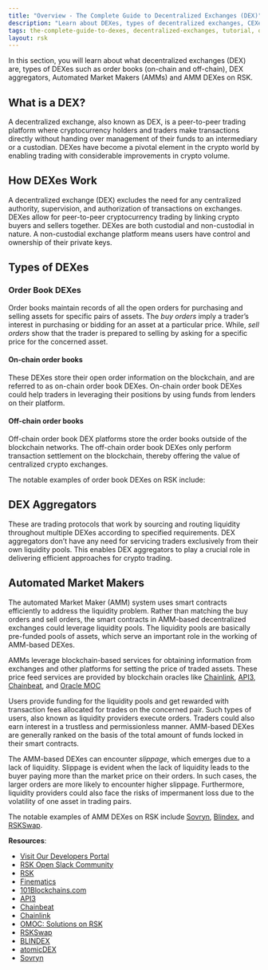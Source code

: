 ```yaml
---
title: "Overview - The Complete Guide to Decentralized Exchanges (DEX)"
description: "Learn about DEXes, types of decentralized exchanges, CEXes vs DEXes, features of a DEX, and DEXes on Bitcoin"
tags: the-complete-guide-to-dexes, decentralized-exchanges, tutorial, overview, guides, tokens, sovryn, rskswap,tokenbridge, cross-chain, bridge, web3, bitcoin, rsk, peer-to-peer, blockchain, lend, borrow, yield-farming, order-books, automated-market-maker- AMMs
layout: rsk
---
```


In this section, you will learn about what decentralized exchanges (DEX) are, types of DEXes such as order books (on-chain and off-chain), DEX aggregators, Automated Market Makers (AMMs) and AMM DEXes on RSK.

## What is a DEX?

A decentralized exchange, also known as DEX, is a peer-to-peer trading platform where cryptocurrency holders and traders make transactions directly without handing over management of their funds to an intermediary or a custodian. DEXes have become a pivotal element in the crypto world by enabling trading with considerable improvements in crypto volume. 

## How DEXes Work

A decentralized exchange (DEX) excludes the need for any centralized authority, supervision, and authorization of transactions on exchanges. DEXes allow for peer-to-peer cryptocurrency trading by linking crypto buyers and sellers together. DEXes are both custodial and non-custodial in nature. A non-custodial exchange platform means users have control and ownership of their private keys. 

## Types of DEXes

### Order Book DEXes

Order books maintain records of all the open orders for purchasing and selling assets for specific pairs of assets. The *buy orders* imply a trader’s interest in purchasing or bidding for an asset at a particular price. While, *sell orders* show that the trader is prepared to selling by asking for a specific price for the concerned asset. 

#### On-chain order books

These DEXes store their open order information on the blockchain, and are referred to as on-chain order book DEXes. On-chain order book DEXes could help traders in leveraging their positions by using funds from lenders on their platform.

#### Off-chain order books

Off-chain order book DEX platforms store the order books outside of the blockchain networks. The off-chain order book DEXes only perform transaction settlement on the blockchain, thereby offering the value of centralized crypto exchanges. 

The notable examples of order book DEXes on RSK include: 

## DEX Aggregators

These are trading protocols that work by sourcing and routing liquidity throughout multiple DEXes according to specified requirements. DEX aggregators don’t have any need for servicing traders exclusively from their own liquidity pools. This enables DEX aggregators to play a crucial role in delivering efficient approaches for crypto trading.

## Automated Market Makers

The automated Market Maker (AMM) system uses smart contracts efficiently to address the liquidity problem. Rather than matching the buy orders and sell orders, the smart contracts in AMM-based decentralized exchanges could leverage liquidity pools. The liquidity pools are basically pre-funded pools of assets, which serve an important role in the working of AMM-based DEXes.

AMMs leverage blockchain-based services for obtaining information from exchanges and other platforms for setting the price of traded assets. These price feed services are provided by blockchain oracles like [Chainlink](https://developers.rsk.co/solutions/chainlink/), [API3](https://developers.rsk.co/solutions/api3/), [Chainbeat](https://developers.rsk.co/solutions/chainbeat/),
and [Oracle MOC](https://github.com/money-on-chain/Amphiraos-Oracle/blob/master/README.md)

Users provide funding for the liquidity pools and get rewarded with transaction fees allocated for trades on the concerned pair. Such types of users, also known as liquidity providers execute orders. Traders could also earn interest in a trustless and permissionless manner. AMM-based DEXes are generally ranked on the basis of the total amount of funds locked in their smart contracts. 

The AMM-based DEXes can encounter *slippage*, which emerges due to a lack of liquidity. Slippage is  evident when the lack of liquidity leads to the buyer paying more than the market price on their orders. In such cases, the larger orders are more likely to encounter higher slippage. Furthermore, liquidity providers could also face the risks of impermanent loss due to the volatility of one asset in trading pairs. 

The notable examples of AMM DEXes on RSK include [Sovryn](https://www.sovryn.app/), [Blindex](https://app.blindex.io/), and [RSKSwap](https://app.rskswap.com/).

**Resources**:

- [Visit Our Developers Portal](https://github.com/rsksmart/devportal) 
- [RSK Open Slack Community](https://developers.rsk.co/slack/)
- [RSK](https://www.youtube.com/channel/UCYQSvSaqX8Q-XMbQmUG0yJg)
- [Finematics](https://www.youtube.com/c/Finematics)
- [101Blockchains.com](https://101blockchains.com/decentralized-exchanges/)
- [API3](https://developers.rsk.co/solutions/api3/)
- [Chainbeat](https://developers.rsk.co/solutions/chainbeat/)
- [Chainlink](https://developers.rsk.co/solutions/chainlink/)
- [OMOC: Solutions on RSK](https://developers.rsk.co/solutions/oraclemoneyonchain/)
- [RSKSwap](https://app.rskswap.com/swap)
- [BLINDEX](https://app.blindex.io/)
- [atomicDEX](https://atomicdex.io/)
- [Sovryn](https://live.sovryn.app/)
